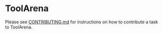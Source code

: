 # ToolArena

Please see [CONTRIBUTING.md](CONTRIBUTING.md) for instructions on how to contribute a task to ToolArena.
